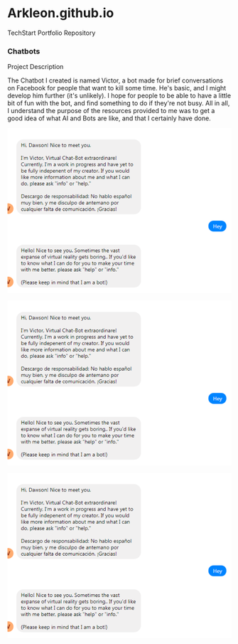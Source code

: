 # Arkleon.github.io
TechStart Portfolio Repository
### Chatbots
Project Description

 The Chatbot I created is named Victor, a bot made for brief conversations on Facebook for people that want to kill some time. He's basic, and I might develop him further (it's unlikely). I hope for people to be able to have a little bit of fun with the bot, and find something to do if they're not busy. All in all, I understand the purpose of the resources provided to me was to get a good idea of what AI and Bots are like, and that I certainly have done. 


![filter](/Chatbots_Arkleon.png)


![filter](/Chatbots_Arkleon.png)


![filter](/Chatbots_Arkleon.png)
